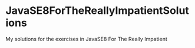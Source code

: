 # JavaSE8ForTheReallyImpatientSolutions
My solutions for the exercises in JavaSE8 For The Really Impatient
